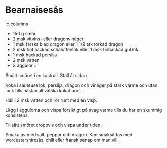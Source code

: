 # Bearnaisesås

::: columns
-   150 g smör
-   2 msk vitvins- eller dragonvinäger
-   1 msk färska blad dragon eller 1 1/2 tsk torkad dragon
-   2 msk fint hackad schalottenlök eller 1 msk finhackad gul lök
-   1 msk hackad persilja
-   2 msk vatten
-   3 äggulor
:::

Smält smöret i en kastrull. Ställ åt sidan.

Koka i sauteuse lök, persilja, dragon och vinäger på stark värme och utan lock tills
nästan all vätska kokat bort. 

Häll i 2 msk vatten och rör runt med en visp.

Lägg i äggulorna och vispa försiktigt på svag värme tills du har en skummig konsistens.

Tillsätt smöret droppvis och vispa under tiden.

Smaka av med salt, peppar och dragon. Kan smaksättas med worcestershiresås, chili eller
fransk senap om man vill.
